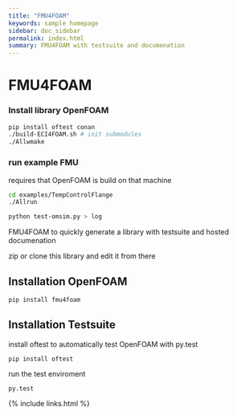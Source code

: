 ```yaml
---
title: "FMU4FOAM"
keywords: sample homepage
sidebar: doc_sidebar
permalink: index.html
summary: FMU4FOAM with testsuite and documenation
---
```


# FMU4FOAM


### Install library OpenFOAM

```bash
pip install oftest conan
./build-ECI4FOAM.sh # init submodules
./Allwmake
```

### run example FMU


requires that OpenFOAM is build on that machine

```bash
cd examples/TempControlFlange
./Allrun
```

```bash
python test-omsim.py > log
```


FMU4FOAM to quickly generate a library with testsuite and hosted documenation

zip or clone this library and edit it from there

## Installation OpenFOAM

```bash
pip install fmu4foam
```

## Installation Testsuite

install oftest to automatically test OpenFOAM with py.test

```
pip install oftest
```

run the test enviroment
```
py.test
```

{% include links.html %}

